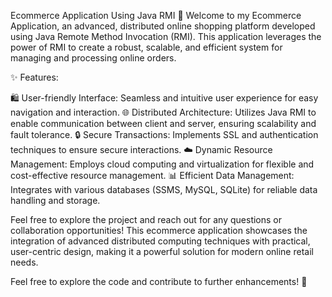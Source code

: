 Ecommerce Application Using Java RMI 🚀
Welcome to my Ecommerce Application, an advanced, distributed online shopping platform developed using Java Remote Method Invocation (RMI). 
This application leverages the power of RMI to create a robust, scalable, and efficient system for managing and processing online orders.

✨ Features:

🛍️ User-friendly Interface: Seamless and intuitive user experience for easy navigation and interaction.
🌐 Distributed Architecture: Utilizes Java RMI to enable communication between client and server, ensuring scalability and fault tolerance.
🔒 Secure Transactions: Implements SSL and authentication techniques to ensure secure interactions.
☁️ Dynamic Resource Management: Employs cloud computing and virtualization for flexible and cost-effective resource management.
📊 Efficient Data Management: Integrates with various databases (SSMS, MySQL, SQLite) for reliable data handling and storage.

Feel free to explore the project and reach out for any questions or collaboration opportunities!
This ecommerce application showcases the integration of advanced distributed computing techniques with practical, user-centric design, making it a powerful solution for modern online retail needs.

Feel free to explore the code and contribute to further enhancements! 🎉
